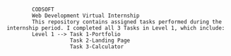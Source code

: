             CODSOFT
            Web Development Virtual Internship
            This repository contains assigned tasks performed during the internship period. I completed all 3 Tasks in Level 1, which include:
            Level 1 --> Task 1-Portfolio
                        Task 2-Landing Page
                        Task 3-Calculator
